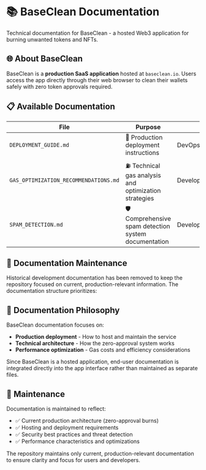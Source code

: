 # 📚 BaseClean Documentation

Technical documentation for BaseClean - a hosted Web3 application for burning unwanted tokens and NFTs.

## 🌐 About BaseClean

BaseClean is a **production SaaS application** hosted at `baseclean.io`. Users access the app directly through their web browser to clean their wallets safely with zero token approvals required.

## 📋 Available Documentation

| File | Purpose | Audience |
|------|---------|----------|
| `DEPLOYMENT_GUIDE.md` | 🚀 Production deployment instructions | DevOps/Infrastructure |
| `GAS_OPTIMIZATION_RECOMMENDATIONS.md` | ⛽ Technical gas analysis and optimization strategies | Developers/Technical |
| `SPAM_DETECTION.md` | 🛡️ Comprehensive spam detection system documentation | Developers/Security/Technical |

## 🧹 Documentation Maintenance

Historical development documentation has been removed to keep the repository focused on current, production-relevant information. The documentation structure prioritizes:

## 🎯 Documentation Philosophy

BaseClean documentation focuses on:
- **Production deployment** - How to host and maintain the service
- **Technical architecture** - How the zero-approval system works
- **Performance optimization** - Gas costs and efficiency considerations

Since BaseClean is a hosted application, end-user documentation is integrated directly into the app interface rather than maintained as separate files.

## 🔄 Maintenance

Documentation is maintained to reflect:
- ✅ Current production architecture (zero-approval burns)
- ✅ Hosting and deployment requirements  
- ✅ Security best practices and threat detection
- ✅ Performance characteristics and optimizations

The repository maintains only current, production-relevant documentation to ensure clarity and focus for users and developers. 